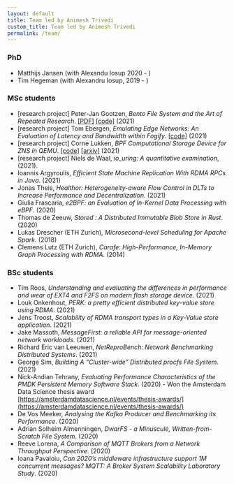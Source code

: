 ```yaml
---
layout: default
title: Team led by Animesh Trivedi 
custom_title: Team led by Animesh Trivedi
permalink: /team/
---
```


### PhD 
  * Matthijs Jansen (with Alexandu Iosup 2020 - )
  * Tim Hegeman (with Alexandru Iosup, 2019 - )

### MSc students 
  * [research project] Peter-Jan Gootzen, *Bento File System and the Art of Repeated Research*. [[PDF]](https://github.com/Peter-JanGootzen/bento_reproducibility_research/blob/master/Bento_and_the_Art_of_Repeated_Research.pdf) [[code]](https://github.com/Peter-JanGootzen/bento_reproducibility_research) (2021) 
  * [research project] Tom Ebergen, *Emulating Edge Networks: An Evaluation of Latency and Bandwidth within Fogify*. [[code]](https://github.com/Tmonster/fogify-evaluation) (2021) 
  * [research project] Corne Lukken, *BPF Computational Storage Device for ZNS in QEMU*. [[code]](https://github.com/Dantali0n/qemu-csd) [[arxiv]](https://arxiv.org/abs/2112.00142) (2021) 
  * [research project] Niels de Waal, *io_uring: A quantitative examination*, (2021). 
  * Ioannis Argyroulis, *Efficient State Machine Replication With RDMA RPCs in Java*. (2021)
  * Jonas Theis, *Healthor: Heterogeneity-aware Flow Control in DLTs to Increase Performance and Decentralization*. (2021)
  * Giulia Frascaria, *e2BPF: an Evaluation of In-Kernel Data Processing with eBPF*. (2020)
  * Thomas de Zeeuw, *Stored : A Distributed Immutable Blob Store in Rust*. (2020)
  * Lukas Drescher (ETH Zurich), *Microsecond-level Scheduling for Apache Spark*. (2018) 
  * Clemens Lutz (ETH Zurich), *Carafe: High-Performance, In-Memory Graph Processing with RDMA*. (2014) 

### BSc students 
  * Tim Roos, *Understanding and evaluating the differences in performance and wear of EXT4 and F2FS on modern flash storage device*. (2021) 
  * Louk Onkenhout, *PERK: a pretty efficient distributed key-value store using RDMA*. (2021) 
  * Jens Troost, *Scalability of RDMA transport types in a Key-Value store application*. (2021)
  * Jake Massoth, *MessageFirst: a reliable API for message-oriented network workloads*. (2021) 
  * Richard Eric van Leeuwen, *NetReproBench: Network Benchmarking Distributed Systems*. (2021) 
  * George Sim, *Building A “Cluster-wide” Distributed procfs File System*. (2021)
  * Nick-Andian Tehrany, *Evaluating Performance Characteristics of the PMDK Persistent Memory Software Stack*. (2020) - Won the Amsterdam Data Science thesis award [https://amsterdamdatascience.nl/events/thesis-awards/](https://amsterdamdatascience.nl/events/thesis-awards/)
  * De Vos Meeker, *Analysing the Kafka Producer and Benchmarking its Performance*. (2020)
  * Adrian Solheim Almenningen, *DwarFS - a Minuscule, Written-from-Scratch File System*. (2020)
  * Reeve Lorena, *A Comparison of MQTT Brokers from a Network Throughput Perspective*. (2020)
  * Ioana Pavaloiu, *Can 2020’s middleware infrastructure support 1M concurrent messages? MQTT: A Broker System Scalability Laboratory Study*. (2020)
